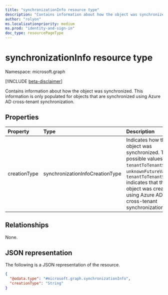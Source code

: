```yaml
---
title: "synchronizationInfo resource type"
description: "Contains information about how the object was synchronized. This information is only populated for objects that are synchronized using Azure AD cross-tenant synchronization."
author: "rolyon"
ms.localizationpriority: medium
ms.prod: "identity-and-sign-in"
doc_type: resourcePageType
---
```


# synchronizationInfo resource type

Namespace: microsoft.graph

[!INCLUDE [beta-disclaimer](../../includes/beta-disclaimer.md)]

Contains information about how the object was synchronized. This information is only populated for objects that are synchronized using Azure AD cross-tenant synchronization.


## Properties
|Property|Type|Description|
|:---|:---|:---|
|creationType|synchronizationInfoCreationType| Indicates how the object was synchronized. The possible values are: `tenantToTenantSync`, `unknownFutureValue`. `tenantToTenantSync` indicates that the object was created using Azure AD cross-tenant synchronization.|

## Relationships
None.

## JSON representation
The following is a JSON representation of the resource.
<!-- {
  "blockType": "resource",
  "@odata.type": "microsoft.graph.synchronizationInfo"
}
-->
``` json
{
  "@odata.type": "#microsoft.graph.synchronizationInfo",
  "creationType": "String"
}
```

